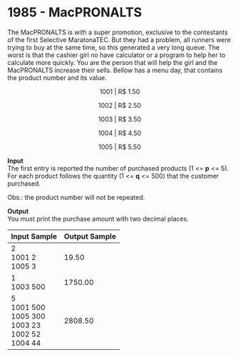 # 1985 - MacPRONALTS

The MacPRONALTS is with a super promotion, exclusive to the contestants of the first Selective MaratonaTEC. But they had a problem, all runners were trying to buy at the same time, so this generated a very long queue. The worst is that the cashier girl no have calculator or a program to help her to calculate more quickly. You are the person that will help the girl and the MacPRONALTS increase their sells. Bellow has a menu day, that contains the product number and its value.

<p align="center">1001 | R$ 1.50</p>
<p align="center">1002 | R$ 2.50</p>
<p align="center">1003 | R$ 3.50</p>
<p align="center">1004 | R$ 4.50</p>
<p align="center">1005 | R$ 5.50</p>

**Input**<br>
The first entry is reported the number of purchased products (1 <= **p** <= 5). For each product follows the quantity (1 <= **q** <= 500) that the customer purchased.

Obs.: the product number will not be repeated.

**Output**<br>
You must print the purchase amount with two decimal places.

| Input Sample	                                                       | Output Sample |
|:---------------------------------------------------------------------|:--------------|
| 2 <br> 1001 2 <br> 1005 3                                            | 19.50         |
| 1 <br> 1003 500                                                      | 1750.00       |
| 5 <br> 1001 500 <br> 1005 300 <br> 1003 23 <br> 1002 52 <br> 1004 44 | 2808.50       |